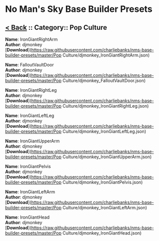 # No Man's Sky Base Builder Presets  

## [< Back](https://charliebanks.github.io/nms-base-builder-presets/) :: Category:: Pop Culture

__Name__: IronGiantRightArm  
__Author__: djmonkey  
[__Download__](https://raw.githubusercontent.com/charliebanks/nms-base-builder-presets/master/Pop Culture/djmonkey_IronGiantRightArm.json)  

__Name__: FalloutVaultDoor  
__Author__: djmonkey  
[__Download__](https://raw.githubusercontent.com/charliebanks/nms-base-builder-presets/master/Pop Culture/djmonkey_FalloutVaultDoor.json)  

__Name__: IronGiantRightLeg  
__Author__: djmonkey  
[__Download__](https://raw.githubusercontent.com/charliebanks/nms-base-builder-presets/master/Pop Culture/djmonkey_IronGiantRightLeg.json)  

__Name__: IronGiantLeftLeg  
__Author__: djmonkey  
[__Download__](https://raw.githubusercontent.com/charliebanks/nms-base-builder-presets/master/Pop Culture/djmonkey_IronGiantLeftLeg.json)  

__Name__: IronGiantUpperArm  
__Author__: djmonkey  
[__Download__](https://raw.githubusercontent.com/charliebanks/nms-base-builder-presets/master/Pop Culture/djmonkey_IronGiantUpperArm.json)  

__Name__: IronGiantPelvis  
__Author__: djmonkey  
[__Download__](https://raw.githubusercontent.com/charliebanks/nms-base-builder-presets/master/Pop Culture/djmonkey_IronGiantPelvis.json)  

__Name__: IronGiantLeftArm  
__Author__: djmonkey  
[__Download__](https://raw.githubusercontent.com/charliebanks/nms-base-builder-presets/master/Pop Culture/djmonkey_IronGiantLeftArm.json)  

__Name__: IronGiantHead  
__Author__: djmonkey  
[__Download__](https://raw.githubusercontent.com/charliebanks/nms-base-builder-presets/master/Pop Culture/djmonkey_IronGiantHead.json)  

